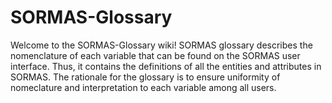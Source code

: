 # SORMAS-Glossary
Welcome to the SORMAS-Glossary wiki! 
SORMAS glossary describes the nomenclature of each variable that can be found on the SORMAS user interface.
Thus, it contains the definitions of all the entities and attributes in SORMAS.
The rationale for the glossary is to ensure uniformity of nomeclature and interpretation to each variable among all users. 
